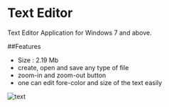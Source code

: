 # Text Editor
Text Editor Application for Windows 7 and above.

##Features
- Size : 2.19 Mb
- create, open and save any type of file
- zoom-in and zoom-out button
- one can edit fore-color and size of the text easily

![text](https://cloud.githubusercontent.com/assets/14957894/18004994/ecf9e8dc-6bb4-11e6-92d0-62e11439b281.PNG)
